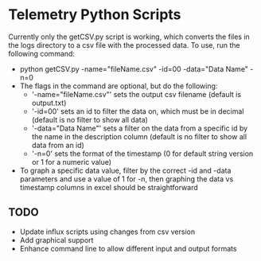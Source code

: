 # Telemetry Python Scripts
Currently only the getCSV.py script is working, which converts the files in the logs directory to a csv file with the processed data. To use, run the following command:
- python getCSV.py -name="fileName.csv" -id=00 -data="Data Name" -n=0
- The flags in the command are optional, but do the following:
  - '-name="fileName.csv"' sets the output csv filename (default is output.txt)
  - '-id=00' sets an id to filter the data on, which must be in decimal (default is no filter to show all data)
  - '-data="Data Name"' sets a filter on the data from a specific id by the name in the description column (default is no filter to show all data from an id)
  - '-n=0' sets the format of the timestamp (0 for default string version or 1 for a numeric value)
- To graph a specific data value, filter by the correct -id and -data parameters and use a value of 1 for -n, then graphing the data vs timestamp columns in excel should be straightforward

## TODO
- Update influx scripts using changes from csv version
- Add graphical support
- Enhance command line to allow different input and output formats
